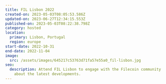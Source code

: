 ```yaml
---
title: FIL Lisbon 2022
created-on: 2023-05-03T08:05:53.586Z
updated-on: 2023-06-27T12:34:15.553Z
published-on: 2023-05-03T08:22:38.798Z
category: hosted
location:
  primary: Lisbon, Portugal
  region: europe
start-date: 2022-10-31
end-date: 2022-11-04
image:
  src: /assets/images/645217c53763d71fa57e55a0_fil-lisbon.jpg
seo:
  description: Attend FIL Lisbon to engage with the Filecoin community and learn
    about the latest developments.
---
```

